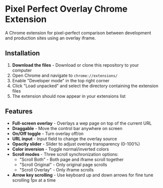 # Pixel Perfect Overlay Chrome Extension

A Chrome extension for pixel-perfect comparison between development and production sites using an overlay iframe.

## Installation

1. **Download the files** - Download or clone this repository to your computer
2. Open Chrome and navigate to `chrome://extensions/`
3. Enable "Developer mode" in the top right corner
4. Click "Load unpacked" and select the directory containing the extension files
5. The extension should now appear in your extensions list

## Features

- **Full-screen overlay** - Overlays a wep page on top of the current URL
- **Draggable** - Move the control bar anywhere on screen
- **On/Off toggle** - Turn overlay off/on
- **URL input** - Input field to change the overlay source
- **Opacity slider** - Slider to adjust overlay transparency (0-100%)
- **Color inversion** - Toggle normal/inverted colors
- **Scroll modes** - Three scroll synchronization options:
  - "Scroll Both" - Both page and iframe scroll together
  - "Scroll Original" - Only original page scrolls
  - "Scroll Overlay" - Only iframe scrolls
- **Arrow key scrolling** - Use keyboard up and down arrows for fine tune scrolling 1px at a time
